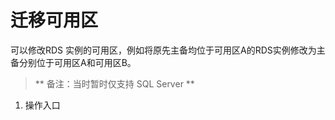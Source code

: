 # 迁移可用区
可以修改RDS 实例的可用区，例如将原先主备均位于可用区A的RDS实例修改为主备分别位于可用区A和可用区B。
> ** 备注：当时暂时仅支持 SQL Server **

1. 操作入口

